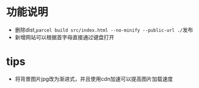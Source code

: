 # 功能说明

* 删除dist,`parcel build src/index.html --no-minify --public-url ./`发布
* 新增网站可以根据首字母直接通过键盘打开

# tips 

* 将背景图片jpg改为渐进式，并且使用cdn加速可以提高图片加载速度
